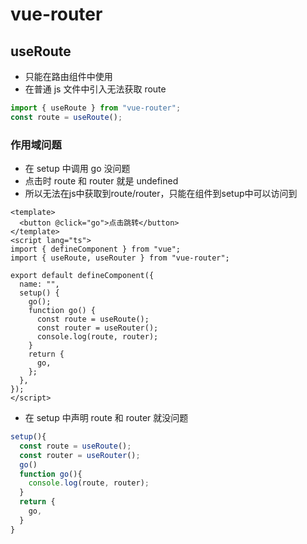 # vue-router

## useRoute

- 只能在路由组件中使用
- 在普通 js 文件中引入无法获取 route

```js
import { useRoute } from "vue-router";
const route = useRoute();
```

### 作用域问题

- 在 setup 中调用 go 没问题
- 点击时 route 和 router 就是 undefined
- 所以无法在js中获取到route/router，只能在组件到setup中可以访问到

```vue
<template>
  <button @click="go">点击跳转</button>
</template>
<script lang="ts">
import { defineComponent } from "vue";
import { useRoute, useRouter } from "vue-router";

export default defineComponent({
  name: "",
  setup() {
    go();
    function go() {
      const route = useRoute();
      const router = useRouter();
      console.log(route, router);
    }
    return {
      go,
    };
  },
});
</script>
```

- 在 setup 中声明 route 和 router 就没问题

```js
setup(){
  const route = useRoute();
  const router = useRouter();
  go()
  function go(){
    console.log(route, router);
  }
  return {
    go,
  }
}
```
